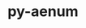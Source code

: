 ---
title: "py-aenum"
layout: cache
categories: [package, develop]
meta: {"versions": ["3.1.12"], "compilers": ["apple-clang@=14.0.0", "gcc@=11.3.0"], "oss": ["ubuntu22.04", "ventura"], "platforms": ["darwin", "linux"], "targets": ["aarch64", "x86_64_v3"], "stacks": ["ml-darwin-aarch64-mps", "ml-linux-x86_64-cpu", "ml-linux-x86_64-cuda", "root"], "num_specs": 13, "num_specs_by_stack": {"root": 13, "ml-darwin-aarch64-mps": 7, "ml-linux-x86_64-cuda": 6, "ml-linux-x86_64-cpu": 6}}
spec_details: [{"hash": "5zmz3wix6pf2ujeafqfffotzxsskaxkf", "compiler": "apple-clang@=14.0.0", "versions": ["3.1.12"], "os": "ventura", "platform": "darwin", "target": "aarch64", "variants": ["build_system=python_pip"], "stacks": ["root", "ml-darwin-aarch64-mps"], "size": "-", "tarball": "https://binaries.spack.io/develop/build_cache/darwin-ventura-aarch64/apple-clang-14.0.0/py-aenum-3.1.12/darwin-ventura-aarch64-apple-clang-14.0.0-py-aenum-3.1.12-5zmz3wix6pf2ujeafqfffotzxsskaxkf.spack"}, {"hash": "5tnjenlldtb6ahjqfa6mcztoz32gglc6", "compiler": "apple-clang@=14.0.0", "versions": ["3.1.12"], "os": "ventura", "platform": "darwin", "target": "aarch64", "variants": ["build_system=python_pip"], "stacks": ["root", "ml-darwin-aarch64-mps"], "size": "-", "tarball": "https://binaries.spack.io/develop/build_cache/darwin-ventura-aarch64/apple-clang-14.0.0/py-aenum-3.1.12/darwin-ventura-aarch64-apple-clang-14.0.0-py-aenum-3.1.12-5tnjenlldtb6ahjqfa6mcztoz32gglc6.spack"}, {"hash": "7ltiwmujo4dcuxsmftjbvcrgzsh4eyui", "compiler": "apple-clang@=14.0.0", "versions": ["3.1.12"], "os": "ventura", "platform": "darwin", "target": "aarch64", "variants": ["build_system=python_pip"], "stacks": ["root", "ml-darwin-aarch64-mps"], "size": "-", "tarball": "https://binaries.spack.io/develop/build_cache/darwin-ventura-aarch64/apple-clang-14.0.0/py-aenum-3.1.12/darwin-ventura-aarch64-apple-clang-14.0.0-py-aenum-3.1.12-7ltiwmujo4dcuxsmftjbvcrgzsh4eyui.spack"}, {"hash": "kc7kesyklqltkuaxbpynxeg67otmlcja", "compiler": "apple-clang@=14.0.0", "versions": ["3.1.12"], "os": "ventura", "platform": "darwin", "target": "aarch64", "variants": ["build_system=python_pip"], "stacks": ["root", "ml-darwin-aarch64-mps"], "size": "-", "tarball": "https://binaries.spack.io/develop/build_cache/darwin-ventura-aarch64/apple-clang-14.0.0/py-aenum-3.1.12/darwin-ventura-aarch64-apple-clang-14.0.0-py-aenum-3.1.12-kc7kesyklqltkuaxbpynxeg67otmlcja.spack"}, {"hash": "flc35lm46vmcgwc65a3n3ql3hkhb4ze3", "compiler": "apple-clang@=14.0.0", "versions": ["3.1.12"], "os": "ventura", "platform": "darwin", "target": "aarch64", "variants": ["build_system=python_pip"], "stacks": ["root", "ml-darwin-aarch64-mps"], "size": "-", "tarball": "https://binaries.spack.io/develop/build_cache/darwin-ventura-aarch64/apple-clang-14.0.0/py-aenum-3.1.12/darwin-ventura-aarch64-apple-clang-14.0.0-py-aenum-3.1.12-flc35lm46vmcgwc65a3n3ql3hkhb4ze3.spack"}, {"hash": "ibue3v6gmrl22ahmex4wurfokm5po7yq", "compiler": "apple-clang@=14.0.0", "versions": ["3.1.12"], "os": "ventura", "platform": "darwin", "target": "aarch64", "variants": ["build_system=python_pip"], "stacks": ["root", "ml-darwin-aarch64-mps"], "size": "-", "tarball": "https://binaries.spack.io/develop/build_cache/darwin-ventura-aarch64/apple-clang-14.0.0/py-aenum-3.1.12/darwin-ventura-aarch64-apple-clang-14.0.0-py-aenum-3.1.12-ibue3v6gmrl22ahmex4wurfokm5po7yq.spack"}, {"hash": "owurf7wk4vnm7aumc4gc7jz3d7d5m4fk", "compiler": "apple-clang@=14.0.0", "versions": ["3.1.12"], "os": "ventura", "platform": "darwin", "target": "aarch64", "variants": ["build_system=python_pip"], "stacks": ["root", "ml-darwin-aarch64-mps"], "size": "-", "tarball": "https://binaries.spack.io/develop/build_cache/darwin-ventura-aarch64/apple-clang-14.0.0/py-aenum-3.1.12/darwin-ventura-aarch64-apple-clang-14.0.0-py-aenum-3.1.12-owurf7wk4vnm7aumc4gc7jz3d7d5m4fk.spack"}, {"hash": "afpcliim56nwzt6pgutfeq4irq2hklik", "compiler": "gcc@=11.3.0", "versions": ["3.1.12"], "os": "ubuntu22.04", "platform": "linux", "target": "x86_64_v3", "variants": ["build_system=python_pip"], "stacks": ["root", "ml-linux-x86_64-cuda", "ml-linux-x86_64-cpu"], "size": "-", "tarball": "https://binaries.spack.io/develop/build_cache/linux-ubuntu22.04-x86_64_v3/gcc-11.3.0/py-aenum-3.1.12/linux-ubuntu22.04-x86_64_v3-gcc-11.3.0-py-aenum-3.1.12-afpcliim56nwzt6pgutfeq4irq2hklik.spack"}, {"hash": "laq3jiiapqysmqrawjhhvfggtw46zueq", "compiler": "gcc@=11.3.0", "versions": ["3.1.12"], "os": "ubuntu22.04", "platform": "linux", "target": "x86_64_v3", "variants": ["build_system=python_pip"], "stacks": ["root", "ml-linux-x86_64-cuda", "ml-linux-x86_64-cpu"], "size": "-", "tarball": "https://binaries.spack.io/develop/build_cache/linux-ubuntu22.04-x86_64_v3/gcc-11.3.0/py-aenum-3.1.12/linux-ubuntu22.04-x86_64_v3-gcc-11.3.0-py-aenum-3.1.12-laq3jiiapqysmqrawjhhvfggtw46zueq.spack"}, {"hash": "lq6pnxyjcxbcbf66he2pgxtgfec4wof3", "compiler": "gcc@=11.3.0", "versions": ["3.1.12"], "os": "ubuntu22.04", "platform": "linux", "target": "x86_64_v3", "variants": ["build_system=python_pip"], "stacks": ["root", "ml-linux-x86_64-cuda", "ml-linux-x86_64-cpu"], "size": "-", "tarball": "https://binaries.spack.io/develop/build_cache/linux-ubuntu22.04-x86_64_v3/gcc-11.3.0/py-aenum-3.1.12/linux-ubuntu22.04-x86_64_v3-gcc-11.3.0-py-aenum-3.1.12-lq6pnxyjcxbcbf66he2pgxtgfec4wof3.spack"}, {"hash": "veh6v2hvczy3ao4lqq4e5rzkaj633k44", "compiler": "gcc@=11.3.0", "versions": ["3.1.12"], "os": "ubuntu22.04", "platform": "linux", "target": "x86_64_v3", "variants": ["build_system=python_pip"], "stacks": ["root", "ml-linux-x86_64-cuda", "ml-linux-x86_64-cpu"], "size": "-", "tarball": "https://binaries.spack.io/develop/build_cache/linux-ubuntu22.04-x86_64_v3/gcc-11.3.0/py-aenum-3.1.12/linux-ubuntu22.04-x86_64_v3-gcc-11.3.0-py-aenum-3.1.12-veh6v2hvczy3ao4lqq4e5rzkaj633k44.spack"}, {"hash": "xxc2kftimapadxhtyvzxttwgg6gqp5ak", "compiler": "gcc@=11.3.0", "versions": ["3.1.12"], "os": "ubuntu22.04", "platform": "linux", "target": "x86_64_v3", "variants": ["build_system=python_pip"], "stacks": ["root", "ml-linux-x86_64-cuda", "ml-linux-x86_64-cpu"], "size": "-", "tarball": "https://binaries.spack.io/develop/build_cache/linux-ubuntu22.04-x86_64_v3/gcc-11.3.0/py-aenum-3.1.12/linux-ubuntu22.04-x86_64_v3-gcc-11.3.0-py-aenum-3.1.12-xxc2kftimapadxhtyvzxttwgg6gqp5ak.spack"}, {"hash": "mcu6pxvcjmawztpssuv3q4uaqu7ai2wr", "compiler": "gcc@=11.3.0", "versions": ["3.1.12"], "os": "ubuntu22.04", "platform": "linux", "target": "x86_64_v3", "variants": ["build_system=python_pip"], "stacks": ["root", "ml-linux-x86_64-cuda", "ml-linux-x86_64-cpu"], "size": "-", "tarball": "https://binaries.spack.io/develop/build_cache/linux-ubuntu22.04-x86_64_v3/gcc-11.3.0/py-aenum-3.1.12/linux-ubuntu22.04-x86_64_v3-gcc-11.3.0-py-aenum-3.1.12-mcu6pxvcjmawztpssuv3q4uaqu7ai2wr.spack"}]
---